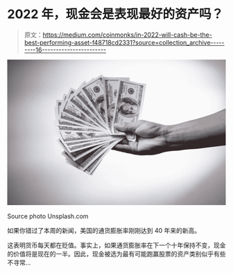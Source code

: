 # 2022 年，现金会是表现最好的资产吗？

> 原文：<https://medium.com/coinmonks/in-2022-will-cash-be-the-best-performing-asset-f48718cd2331?source=collection_archive---------16----------------------->

![](img/bd7cb429e625c9cb558be22af26d2e0b.png)

Source photo Unsplash.com

如果你错过了本周的新闻，美国的通货膨胀率刚刚达到 40 年来的新高。

这表明货币每天都在贬值。事实上，如果通货膨胀率在下一个十年保持不变，现金的价值将是现在的一半。因此，现金被选为最有可能跑赢股票的资产类别似乎有些不寻常…